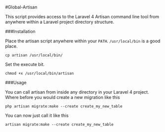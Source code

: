#Global-Artisan

This script provides access to the Laravel 4 Artisan command line tool from anywhere within a Laravel project directory structure.

###Installation

Place the artisan script anywhere within your `PATH`. `/usr/local/bin` is a good place.

    cp artisan /usr/local/bin/

Set the execute bit.

    chmod +x /usr/local/bin/artisan

###Usage

You can call artisan from inside any directory in your Laravel 4 project. Where before you would create a new migration like this

    php artisan migrate:make --create create_my_new_table

You can now just call it like this

    artisan migrate:make --create create_my_new_table
